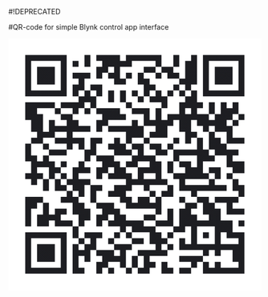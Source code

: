 #!DEPRECATED

#QR-code for simple Blynk control app interface

![alt text][QRcode]

[QRcode]: https://github.com/theBadMusician/V20_Project_Zumo32u4/blob/master/Blynk_control/QR_code_for_Blynk_control_setup.png
